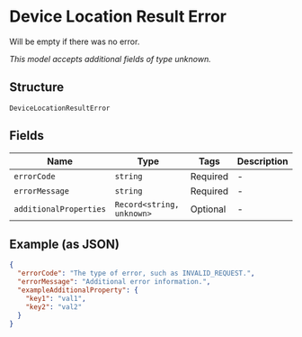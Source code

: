 
# Device Location Result Error

Will be empty if there was no error.

*This model accepts additional fields of type unknown.*

## Structure

`DeviceLocationResultError`

## Fields

| Name | Type | Tags | Description |
|  --- | --- | --- | --- |
| `errorCode` | `string` | Required | - |
| `errorMessage` | `string` | Required | - |
| `additionalProperties` | `Record<string, unknown>` | Optional | - |

## Example (as JSON)

```json
{
  "errorCode": "The type of error, such as INVALID_REQUEST.",
  "errorMessage": "Additional error information.",
  "exampleAdditionalProperty": {
    "key1": "val1",
    "key2": "val2"
  }
}
```

